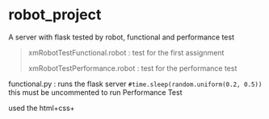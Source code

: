# robot_project
A server with flask tested by robot, functional and performance test


> xmRobotTestFunctional.robot : test for the first assignment 
> 
> xmRobotTestPerformance.robot : test for the performance test

functional.py : runs the flask server
            ```#time.sleep(random.uniform(0.2, 0.5))```
            this must be uncommented to run Performance Test 

used the html+css+<script inside html for writing output> from the original site 

Once the site is called, creates a flask-web-log.csv where server collects log with all the incoming requests for each url and response code.
(I uploaded an example from my test)
